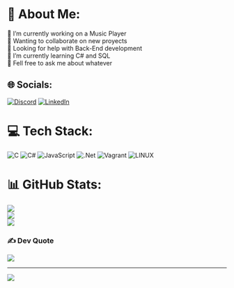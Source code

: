 # 💫 About Me:
🔭 I’m currently working on a Music Player<br>👯 Wanting to collaborate on new proyects<br>🤝 Looking for help with Back-End development<br>🌱 I’m currently learning C# and SQL<br>💬 Fell free to ask me about whatever<br>


## 🌐 Socials:
[![Discord](https://img.shields.io/badge/Discord-%237289DA.svg?logo=discord&logoColor=white)](https://discord.gg/wa2KuH6FyT) [![LinkedIn](https://img.shields.io/badge/LinkedIn-%230077B5.svg?logo=linkedin&logoColor=white)](https://linkedin.com/in/guidoagustininsua) 

# 💻 Tech Stack:
![C](https://img.shields.io/badge/c-%2300599C.svg?style=for-the-badge&logo=c&logoColor=white) ![C#](https://img.shields.io/badge/c%23-%23239120.svg?style=for-the-badge&logo=c-sharp&logoColor=white) ![JavaScript](https://img.shields.io/badge/javascript-%23323330.svg?style=for-the-badge&logo=javascript&logoColor=%23F7DF1E) ![.Net](https://img.shields.io/badge/.NET-5C2D91?style=for-the-badge&logo=.net&logoColor=white) ![Vagrant](https://img.shields.io/badge/vagrant-%231563FF.svg?style=for-the-badge&logo=vagrant&logoColor=white) ![LINUX](https://img.shields.io/badge/Linux-FCC624?style=for-the-badge&logo=linux&logoColor=black)
# 📊 GitHub Stats:
![](https://github-readme-stats.vercel.app/api?username=GuidoInsua&theme=solarized-light&hide_border=false&include_all_commits=true&count_private=true)<br/>
![](https://github-readme-streak-stats.herokuapp.com/?user=GuidoInsua&theme=solarized-light&hide_border=false)<br/>
![](https://github-readme-stats.vercel.app/api/top-langs/?username=GuidoInsua&theme=solarized-light&hide_border=false&include_all_commits=true&count_private=true&layout=compact)

### ✍️ Dev Quote
![](https://quotes-github-readme.vercel.app/api?type=horizontal&theme=dark)

---
[![](https://visitcount.itsvg.in/api?id=GuidoInsua&icon=0&color=5)](https://visitcount.itsvg.in)
